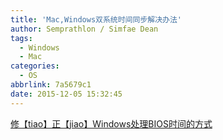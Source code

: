 ```yaml
---
title: 'Mac,Windows双系统时间同步解决办法'
author: Semprathlon / Simfae Dean
tags:
  - Windows
  - Mac
categories:
  - OS
abbrlink: 7a5679c1
date: 2015-12-05 15:32:45
---
```

[修【tiao】正【jiao】Windows处理BIOS时间的方式](http://www.macff.com/Course/2015036.html)